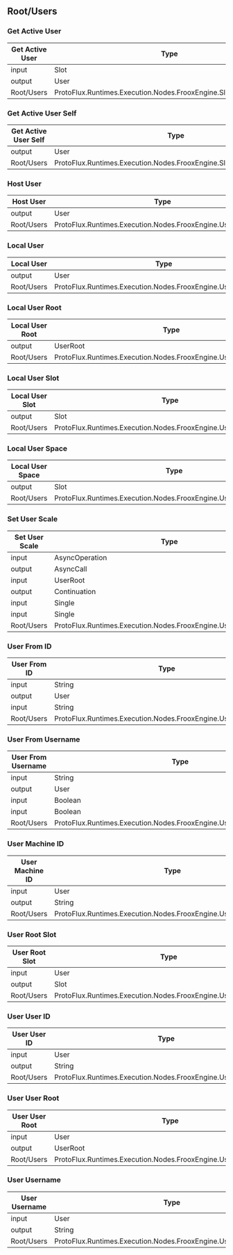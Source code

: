 <!-----------------------------------------------------------------------+
 ! This file has been generated using a script. Do not edit it manually. !
 ! Edit the individual node pages instead.                               !
 +----------------------------------------------------------------------->

## Root/Users

### Get Active User

<!-- ProtofluxNode:start -->
| Get Active User | Type | Label |
| --- | ---- | ----- |
| input | Slot | Instance |
| output | User | * |
| Root/Users | ProtoFlux.Runtimes.Execution.Nodes.FrooxEngine.Slots.GetActiveUser |  |
<!-- ProtofluxNode:end -->


### Get Active User Self

<!-- ProtofluxNode:start -->
| Get Active User Self | Type | Label |
| --- | ---- | ----- |
| output | User | * |
| Root/Users | ProtoFlux.Runtimes.Execution.Nodes.FrooxEngine.Slots.GetActiveUserSelf |  |
<!-- ProtofluxNode:end -->


### Host User

<!-- ProtofluxNode:start -->
| Host User | Type | Label |
| --- | ---- | ----- |
| output | User | * |
| Root/Users | ProtoFlux.Runtimes.Execution.Nodes.FrooxEngine.Users.HostUser |  |
<!-- ProtofluxNode:end -->


### Local User

<!-- ProtofluxNode:start -->
| Local User | Type | Label |
| --- | ---- | ----- |
| output | User | * |
| Root/Users | ProtoFlux.Runtimes.Execution.Nodes.FrooxEngine.Users.LocalUser |  |
<!-- ProtofluxNode:end -->


### Local User Root

<!-- ProtofluxNode:start -->
| Local User Root | Type | Label |
| --- | ---- | ----- |
| output | UserRoot | * |
| Root/Users | ProtoFlux.Runtimes.Execution.Nodes.FrooxEngine.Users.LocalUserRoot |  |
<!-- ProtofluxNode:end -->


### Local User Slot

<!-- ProtofluxNode:start -->
| Local User Slot | Type | Label |
| --- | ---- | ----- |
| output | Slot | * |
| Root/Users | ProtoFlux.Runtimes.Execution.Nodes.FrooxEngine.Users.LocalUserSlot |  |
<!-- ProtofluxNode:end -->


### Local User Space

<!-- ProtofluxNode:start -->
| Local User Space | Type | Label |
| --- | ---- | ----- |
| output | Slot | * |
| Root/Users | ProtoFlux.Runtimes.Execution.Nodes.FrooxEngine.Users.LocalUserSpace |  |
<!-- ProtofluxNode:end -->


### Set User Scale

<!-- ProtofluxNode:start -->
| Set User Scale | Type | Label |
| --- | ---- | ----- |
| input | AsyncOperation | * |
| output | AsyncCall | OnScaleChangeStart |
| input | UserRoot | UserRoot |
| output | Continuation | OnAnimationFinished |
| input | Single | Scale |
| input | Single | AnimationTime |
| Root/Users | ProtoFlux.Runtimes.Execution.Nodes.FrooxEngine.Users.SetUserScale |  |
<!-- ProtofluxNode:end -->


### User From ID

<!-- ProtofluxNode:start -->
| User From ID | Type | Label |
| --- | ---- | ----- |
| input | String | UserId |
| output | User | * |
| input | String | MachineId |
| Root/Users | ProtoFlux.Runtimes.Execution.Nodes.FrooxEngine.Users.UserFromID |  |
<!-- ProtofluxNode:end -->


### User From Username

<!-- ProtofluxNode:start -->
| User From Username | Type | Label |
| --- | ---- | ----- |
| input | String | Username |
| output | User | * |
| input | Boolean | IgnoreCase |
| input | Boolean | AllowPartialMatch |
| Root/Users | ProtoFlux.Runtimes.Execution.Nodes.FrooxEngine.Users.UserFromUsername |  |
<!-- ProtofluxNode:end -->


### User Machine ID

<!-- ProtofluxNode:start -->
| User Machine ID | Type | Label |
| --- | ---- | ----- |
| input | User | User |
| output | String | * |
| Root/Users | ProtoFlux.Runtimes.Execution.Nodes.FrooxEngine.Users.UserMachineID |  |
<!-- ProtofluxNode:end -->


### User Root Slot

<!-- ProtofluxNode:start -->
| User Root Slot | Type | Label |
| --- | ---- | ----- |
| input | User | User |
| output | Slot | * |
| Root/Users | ProtoFlux.Runtimes.Execution.Nodes.FrooxEngine.Users.UserRootSlot |  |
<!-- ProtofluxNode:end -->


### User User ID

<!-- ProtofluxNode:start -->
| User User ID | Type | Label |
| --- | ---- | ----- |
| input | User | User |
| output | String | * |
| Root/Users | ProtoFlux.Runtimes.Execution.Nodes.FrooxEngine.Users.UserUserID |  |
<!-- ProtofluxNode:end -->


### User User Root

<!-- ProtofluxNode:start -->
| User User Root | Type | Label |
| --- | ---- | ----- |
| input | User | User |
| output | UserRoot | * |
| Root/Users | ProtoFlux.Runtimes.Execution.Nodes.FrooxEngine.Users.UserUserRoot |  |
<!-- ProtofluxNode:end -->


### User Username

<!-- ProtofluxNode:start -->
| User Username | Type | Label |
| --- | ---- | ----- |
| input | User | User |
| output | String | * |
| Root/Users | ProtoFlux.Runtimes.Execution.Nodes.FrooxEngine.Users.UserUsername |  |
<!-- ProtofluxNode:end -->


